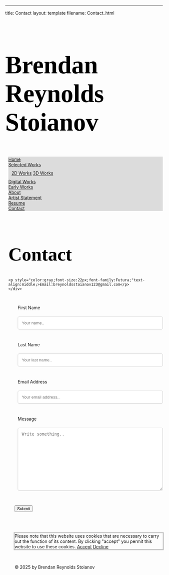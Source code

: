 ---
title: Contact
layout: template
filename: Contact_html
<!DOCTYPE html>
<html>
<head>
<meta charset="UTF-8">
	<meta name="viewport" content="width=device-width, initial–scale=1.0">
	<title>Brendan Reynolds Stoianov</title>
	<link rel="icon" type="image/x-icon" href="https://cdn.myportfolio.com/bd33f49c-87c8-4d90-aa56-be8c32b4f43f/520caaa4-831a-444e-9d11-640011b1ff03_carw_1x1x32.jpg?h=823b02030041f20753b17759bd777d85">
	<h1 style="color:black; font-size:80px;font-family:Futura;"text-align:center;">Brendan Reynolds Stoianov</h1>	
<style>
ul {
  list-style-type: none;
  margin: 0;
  padding: 0;
  overflow: hidden;
  background-color: #dcdcdc;
}

li {
  float: left;
}

li a, .dropbtn {
  display: inline-block;
  color: black;
  text-align: center;
  padding: 14px 16px;
  text-decoration: none;
}

li a:hover, .dropdown:hover .dropbtn {
  background-color: gray;
}

li.dropdown {
  display: inline-block;
}

.dropdown-content {
  display: none;
  position: absolute;
  background-color: #f9f9f9;
  min-width: 160px;
  box-shadow: 0px 8px 16px 0px rgba(0,0,0,0.2);
  z-index: 1;
}

.dropdown-content a {
  color: black;
  padding: 12px 16px;
  text-decoration: none;
  display: block;
  text-align: left;
}

.dropdown-content a:hover {background-color: #f1f1f1;}

.dropdown:hover .dropdown-content {
  display: block;
}
* {
  box-sizing: border-box;
}

</Style>
<div>
<ul>
  <li><a href="file:///Users/brendanreynoldsstoianov/Desktop/ARTS%20530/Website_development/index.html">Home</a></li>
  <li class="dropdown">
    <a href="javascript:void(0)" class="dropbtn">Selected Works</a>
    <div class="dropdown-content">
      <a href="file:///Users/brendanreynoldsstoianov/Desktop/ARTS%20530/Website_development/2D_works.html">2D Works</a>
      <a href="file:///Users/brendanreynoldsstoianov/Desktop/ARTS%20530/Website_development/3D_works.html">3D Works</a>
    </div>
    <li><a href="file:///Users/brendanreynoldsstoianov/Desktop/ARTS%20530/Website_development/Digital_works.html">Digital Works</a>
    <li><a href="file:///Users/brendanreynoldsstoianov/Desktop/ARTS%20530/Website_development/Early_works.html">Early Works</a>
    <li><a href="file:///Users/brendanreynoldsstoianov/Desktop/ARTS%20530/Website_development/about.html">About</a>
    <li><a href="file:///Users/brendanreynoldsstoianov/Desktop/ARTS%20530/Website_development/Artist_statement.html">Artist Statement</a>
    <li><a href="file:///Users/brendanreynoldsstoianov/Desktop/ARTS%20530/Website_development/Resume.html">Resume</a>
   <li><a href="file:///Users/brendanreynoldsstoianov/Desktop/ARTS%20530/Website_development/Contact.html">Contact</a>
  </li>
</div>
<style>
input[type=text], select, textarea {
  width: 100%;
  padding: 12px;
  border: 1px solid #ccc;
  border-radius: 4px;
  resize: vertical;
}

label {
  padding: 12px 12px 12px 0;
  display: inline-block;
}

input[type=submit] {
  background-color: #bebebe;
  color: black;
  padding: 12px 20px;
  border: none;
  border-radius: 4px;
  cursor: pointer;
  float: right;
}

input[type=submit]:hover {
  background-color: #a0a0a0;
}

.container {
  border-radius: 5px;
  background-color: #dcdcdc;
  padding: 20px;
}

.col-25 {
  float: left;
  width: 25%;
  margin-top: 6px;
}

.col-75 {
  float: left;
  width: 75%;
  margin-top: 6px;
}

/* Clear floats after the columns */
.row::after {
  content: "";
  display: table;
  clear: both;
}

/* Responsive layout - when the screen is less than 600px wide, make the two columns stack on top of each other instead of next to each other */
@media screen and (max-width: 600px) {
  .col-25, .col-75, input[type=submit] {
    width: 100%;
    margin-top: 0;
  }
}


/* Footer */
.footer {
  padding: 20px;
  text-align: center;
  background: #bebebe;
}

</style>

</head>
	<div>	
  <h1 style="color:black; font-size:60px;font-family:Futura;"text-align:center;">Contact</h1>

	<p style="color:gray;font-size:22px;font-family:Futura;"text-align:middle;>Email:breynoldsstoianov123@gmail.com</p>
 	</div>

<body>
  <div class="container">
  <form action="/action_page.php">
  <div class="row">
    <div class="col-25">
      <label for="fname">First Name</label>
    </div>
    <div class="col-75">
      <input type="text" id="fname" name="firstname" placeholder="Your name..">
    </div>
  </div>
  <div class="row">
    <div class="col-25">
      <label for="lname">Last Name</label>
    </div>
    <div class="col-75">
      <input type="text" id="lname" name="lastname" placeholder="Your last name..">
    </div>
  </div>
 <div class="row">
    <div class="col-25">
      <label for="email">Email Address</label>
    </div>
    <div class="col-75">
      <input type="text" id="email" name="emailaddress" placeholder="Your email address..">
    </div>
  </div>
 <div class="row">
    <div class="col-25">
      <label for="subject">Message</label>
    </div>
    <div class="col-75">
      <textarea id="message" name="message" placeholder="Write something.." style="height:200px"></textarea>
    </div>
  </div>
  <br>
  <div class="row">
    <input type="submit" value="Submit">
  </div>
  </form>
</div>
</style>
</body>

</ul>
<div>
</body> 
<style>
div {
p {outline-color:#bebebe;}
p.solid {outline-style: solid;}
  padding-top: 10px;
  padding–right: 10px;
  padding-bottom: 10px;
  padding-left: 10px;
}
</style>
  <div class="cookie-banner js-cookie-banner">
    <p class="solid">Please note that this website uses cookies that are necessary to carry out the function of its content. By clicking "accept" you permit this website to use these cookies.
      <a class="consent-link" href="#">Accept</a>
      <a class="decline-link" href="#">Decline</a>
    </p>
  </div>
 <!-- Footer -->
<div class="footer">
	<p>&#169; 2025 by Brendan Reynolds Stoianov</p>
  </div>

</style>
</html>
